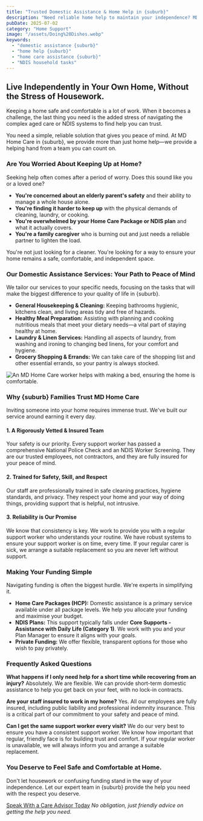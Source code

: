 ```yaml
---
title: "Trusted Domestic Assistance & Home Help in {suburb}"
description: "Need reliable home help to maintain your independence? MD Home Care offers trusted domestic assistance in {suburb}, from cleaning to meals. Our vetted team provides peace of mind. NDIS & Aged Care approved."
pubDate: 2025-07-02
category: "Home Support"
image: "/assets/Doing%20Dishes.webp"
keywords:
  - "domestic assistance {suburb}"
  - "home help {suburb}"
  - "home care assistance {suburb}"
  - "NDIS household tasks"
---
```


## Live Independently in Your Own Home, Without the Stress of Housework.

Keeping a home safe and comfortable is a lot of work. When it becomes a challenge, the last thing you need is the added stress of navigating the complex aged care or NDIS systems to find help you can trust.

You need a simple, reliable solution that gives you peace of mind. At MD Home Care in {suburb}, we provide more than just home help—we provide a helping hand from a team you can count on.

### Are You Worried About Keeping Up at Home?

Seeking help often comes after a period of worry. Does this sound like you or a loved one?

*   **You're concerned about an elderly parent's safety** and their ability to manage a whole house alone.
*   **You're finding it harder to keep up** with the physical demands of cleaning, laundry, or cooking.
*   **You're overwhelmed by your Home Care Package or NDIS plan** and what it actually covers.
*   **You're a family caregiver** who is burning out and just needs a reliable partner to lighten the load.

You're not just looking for a cleaner. You're looking for a way to ensure your home remains a safe, comfortable, and independent space.

### Our Domestic Assistance Services: Your Path to Peace of Mind

We tailor our services to your specific needs, focusing on the tasks that will make the biggest difference to your quality of life in {suburb}.

*   **General Housekeeping & Cleaning:** Keeping bathrooms hygienic, kitchens clean, and living areas tidy and free of hazards.
*   **Healthy Meal Preparation:** Assisting with planning and cooking nutritious meals that meet your dietary needs—a vital part of staying healthy at home.
*   **Laundry & Linen Services:** Handling all aspects of laundry, from washing and ironing to changing bed linens, for your comfort and hygiene.
*   **Grocery Shopping & Errands:** We can take care of the shopping list and other essential errands, so your pantry is always stocked.

![An MD Home Care worker helps with making a bed, ensuring the home is comfortable.](/assets/makingbed.webp)

### Why {suburb} Families Trust MD Home Care

Inviting someone into your home requires immense trust. We've built our service around earning it every day.

#### 1. A Rigorously Vetted & Insured Team
Your safety is our priority. Every support worker has passed a comprehensive National Police Check and an NDIS Worker Screening. They are our trusted employees, not contractors, and they are fully insured for your peace of mind.

#### 2. Trained for Safety, Skill, and Respect
Our staff are professionally trained in safe cleaning practices, hygiene standards, and privacy. They respect your home and your way of doing things, providing support that is helpful, not intrusive.

#### 3. Reliability is Our Promise
We know that consistency is key. We work to provide you with a regular support worker who understands your routine. We have robust systems to ensure your support worker is on time, every time. If your regular carer is sick, we arrange a suitable replacement so you are never left without support.

### Making Your Funding Simple

Navigating funding is often the biggest hurdle. We're experts in simplifying it.

*   **Home Care Packages (HCP):** Domestic assistance is a primary service available under all package levels. We help you allocate your funding and maximise your budget.
*   **NDIS Plans:** This support typically falls under **Core Supports - Assistance with Daily Life (Category 1)**. We work with you and your Plan Manager to ensure it aligns with your goals.
*   **Private Funding:** We offer flexible, transparent options for those who wish to pay privately.

### Frequently Asked Questions

**What happens if I only need help for a short time while recovering from an injury?**
Absolutely. We are flexible. We can provide short-term domestic assistance to help you get back on your feet, with no lock-in contracts.

**Are your staff insured to work in my home?**
Yes. All our employees are fully insured, including public liability and professional indemnity insurance. This is a critical part of our commitment to your safety and peace of mind.

**Can I get the same support worker every visit?**
We do our very best to ensure you have a consistent support worker. We know how important that regular, friendly face is for building trust and comfort. If your regular worker is unavailable, we will always inform you and arrange a suitable replacement.

### You Deserve to Feel Safe and Comfortable at Home.

Don't let housework or confusing funding stand in the way of your independence. Let our expert team in {suburb} provide the help you need with the respect you deserve.

[Speak With a Care Advisor Today](/contact)
*No obligation, just friendly advice on getting the help you need.*
